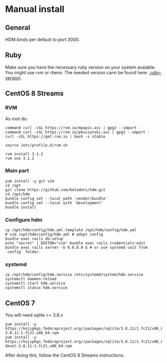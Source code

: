 # Manual install

## General

HDM binds per default to port 3000.

## Ruby

Make sure you have the necessary ruby version on your system avaiable. You might use rvm or rbenv.
The needed version cann be found here: [.ruby-version](.ruby-version).

## CentOS 8 Streams

### **RVM**

As root do:

    command curl -sSL https://rvm.io/mpapis.asc | gpg2 --import -
    command curl -sSL https://rvm.io/pkuczynski.asc | gpg2 --import -
    curl -sSL https://get.rvm.io | bash -s stable

    source /etc/profile.d/rvm.sh

    rvm install 3.1.2
    rvm use 3.1.2

### **Main part**

    yum install -y git vim
    cd /opt
    git clone https://github.com/betadots/hdm.git
    cd /opt/hdm
    bundle config set --local path 'vendor/bundle'
    bundle config set --local with 'development'
    bundle install

### **Configure hdm**

    cp /opt/hdm/config/hdm.yml.template /opt/hdm/config/hdm.yml
    # vim /opt/hdm/config/hdm.yml # adopt config
    bundle exec rails db:setup
    echo "secret" | EDITOR="vim" bundle exec rails credentials:edit
    bundle exec rails server -b 0.0.0.0 & # or use systemd unit from `config` folder.

### **systemd**

    cp /opt/hdm/config/hdm.service /etc/systemd/system/hdm.service
    systemctl daemon-reload
    systemctl start hdm.service
    systemctl status hdm.service

## CentOS 7

You will need sqlite >= 3.8.x

    yum install -y https://kojipkgs.fedoraproject.org//packages/sqlite/3.8.11/1.fc21/x86_64/sqlite-3.8.11-1.fc21.x86_64.rpm
    yum install -y https://kojipkgs.fedoraproject.org//packages/sqlite/3.8.11/1.fc21/x86_64/sqlite-devel-3.8.11-1.fc21.x86_64.rpm

After doing this, follow the CentOS 8 Streams instructions.
